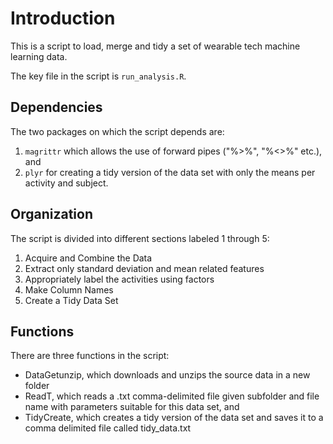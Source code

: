 Introduction
====

This is a script to load, merge and tidy a set of wearable tech machine learning data.

The key file in the script is `run_analysis.R`.

Dependencies
----
The two packages on which the script depends are:

1. `magrittr` which allows the use of forward pipes ("%>%", "%<>%" etc.), and
2. `plyr` for creating a tidy version of the data set with only the means per activity and subject.

Organization
----
The script is divided into different sections labeled 1 through 5:

1. Acquire and Combine the Data
2. Extract only standard deviation and mean related features
3. Appropriately label the activities using factors
4. Make Column Names 
5. Create a Tidy Data Set

Functions
----
There are three functions in the script:
* DataGetunzip, which downloads and unzips the source data in a new folder
* ReadT, which reads a .txt comma-delimited file given subfolder and file name with parameters suitable for this data set, and
* TidyCreate, which creates a tidy version of the data set and saves it to a comma delimited file called tidy_data.txt
